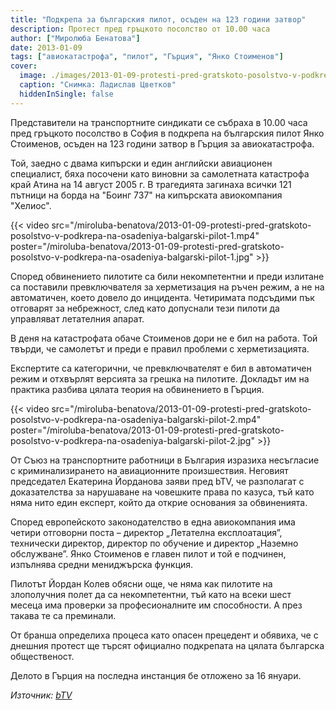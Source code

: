 ```yaml
---
title: "Подкрепа за българския пилот, осъден на 123 години затвор"
description: Протест пред гръцкото посолство от 10.00 часа
author: ["Миролюба Бенатова"]
date: 2013-01-09
tags: ["авиокатастрофа", "пилот", "Гърция", "Янко Стоименов"]
cover:
  image: ./images/2013-01-09-protesti-pred-gratskoto-posolstvo-v-podkrepa-na-osadeniya-balgarski-pilot/cover.webp
  caption: "Снимка: Ладислав Цветков"
  hiddenInSingle: false
---
```


Представители на транспортните синдикати се събраха в 10.00 часа пред гръцкото посолство в София в подкрепа на българския пилот Янко Стоименов, осъден на 123 години затвор в Гърция за авиокатастрофа.

Той, заедно с двама кипърски и един английски авиационен специалист, бяха посочени като виновни за самолетната катастрофа край Атина на 14 август 2005 г. В трагедията загинаха всички 121 пътници на борда на "Боинг 737" на кипърската авиокомпания "Хелиос".

{{< video src="/miroluba-benatova/2013-01-09-protesti-pred-gratskoto-posolstvo-v-podkrepa-na-osadeniya-balgarski-pilot-1.mp4" poster="/miroluba-benatova/2013-01-09-protesti-pred-gratskoto-posolstvo-v-podkrepa-na-osadeniya-balgarski-pilot-1.jpg" >}}

Според обвинението пилотите са били некомпетентни и преди излитане са поставили превключвателя за херметизация на ръчен режим, а не на автоматичен, което довело до инцидента. Четиримата подсъдими пък отговарят за небрежност, след като допуснали тези пилоти да управляват летателния апарат.

В деня на катастрофата обаче Стоименов дори не е бил на работа. Той твърди, че самолетът и преди е правил проблеми с херметизацията.

Експертите са категорични, че превключвателят е бил в автоматичен режим и отхвърлят версията за грешка на пилотите. Докладът им на практика разбива цялата теория на обвинението в Гърция.

{{< video src="/miroluba-benatova/2013-01-09-protesti-pred-gratskoto-posolstvo-v-podkrepa-na-osadeniya-balgarski-pilot-2.mp4" poster="/miroluba-benatova/2013-01-09-protesti-pred-gratskoto-posolstvo-v-podkrepa-na-osadeniya-balgarski-pilot-2.jpg" >}}

От Съюз на транспортните работници в България изразиха несъгласие с криминализирането на авиационните произшествия. Неговият председател Екатерина Йорданова заяви пред bTV, че разполагат с доказателства за нарушаване на човешките права по казуса, тъй като няма нито един експерт, който да открие основания за обвиненията.

Според европейското законодателство в една авиокомпания има четири отговорни поста – директор „Летателна експлоатация”, технически директор, директор по обучение и директор „Наземно обслужване”. Янко Стоименов е главен пилот и той е подчинен, изпълнява средни мениджърска функция.

Пилотът Йордан Колев обясни още, че няма как пилотите на злополучния полет да са некомпетентни, тъй като на всеки шест месеца има проверки за професионалните им способности. А през такава те са преминали.

От бранша определиха процеса като опасен прецедент и обявиха, че с днешния протест ще търсят официално подкрепата на цялата българска общественост.

Делото в Гърция на последна инстанция бе отложено за 16 януари.

*Източник: [bTV](https://btvnovinite.bg/bulgaria/protesti-pred-gratskoto-posolstvo-v-podkrepa-na-osadeniya-balgarski-pilot.html)*
